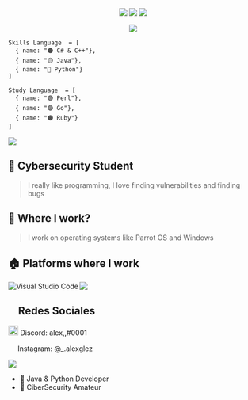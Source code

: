 <div align="center">
  <img src="https://img.shields.io/badge/-HTML-c58545?style=for-the-badge&logo=html5&logoColor=c58545&labelColor=282828">
  <img src="https://img.shields.io/badge/java-%23ED8B00.svg?style=for-the-badge&logo=java&logoColor=white">
  <img src="https://img.shields.io/badge/-Python-98b982?style=for-the-badge&logo=python&logoColor=98b982&labelColor=282828">
  
</div>
</p>

<p>
  <div align="center">
    <img src="https://readme-typing-svg.herokuapp.com?lines=Hello,+I+am+LucidCode">
   </div>
    </p>
    


```
Skills Language  = [
  { name: "🟠 C# & C++"},
  { name: "🟡 Java"},
  { name: "🔵 Python"}
]
```

```
Study Language  = [
  { name: "🟢 Perl"},
  { name: "🟣 Go"},
  { name: "🟤 Ruby"}
]
```
  

<a href="https://github.com/LucidCode007"><img src="https://user-images.githubusercontent.com/73097560/115834477-dbab4500-a447-11eb-908a-139a6edaec5c.gif"></a>

## 📐 Cybersecurity Student

>  I really like programming, I love finding vulnerabilities and finding bugs 

## 💼 Where I work?

> I work on operating systems like Parrot OS and Windows

## 🏠 Platforms where I work
<img align="left" alt="Visual Studio Code" src="https://img.shields.io/badge/-Visual%20Studio%20Code-blue?style=for-the-badge&logo=Visual%20Studio%20Code&logoColor=white"/>



<a href="https://github.com/LucidCode007"><img src="https://user-images.githubusercontent.com/73097560/115834477-dbab4500-a447-11eb-908a-139a6edaec5c.gif"></a>

<h2><img src="https://emoji.gg/assets/emoji/1343-arrowright.png" height="15px"> Redes Sociales </h2>


<p><img src="https://cdn3.emoji.gg/emojis/3318-dripdiscordlogo.gif" height="20px"> Discord: alex,,#0001</p>

<p><img src="https://cdn3.emoji.gg/emojis/8936-instagram-animated.gif" height="15px"> Instagram: @_.alexglez </p>



<a href="https://github.com/LucidCode007"><img src="https://user-images.githubusercontent.com/73097560/115834477-dbab4500-a447-11eb-908a-139a6edaec5c.gif"></a>
  
  
- 🍷 Java & Python Developer
- 🐍 CiberSecurity Amateur
  
